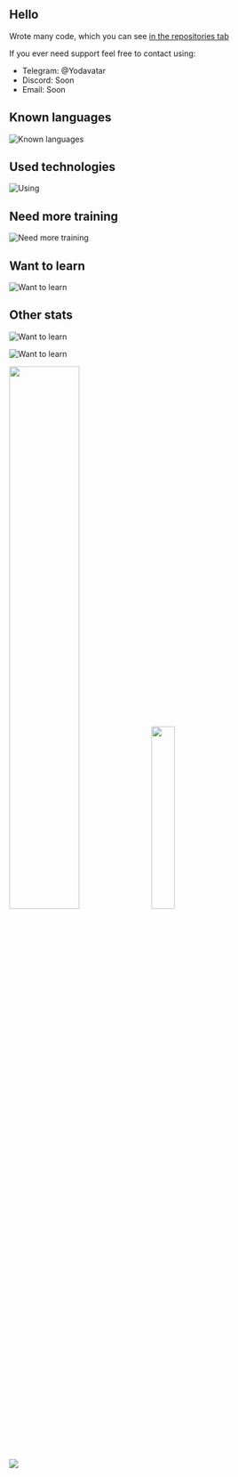 ## Hello

Wrote many code, which you can see [in the repositories tab](https://github.com/Yodavatar?tab=repositories)

If you ever need support feel free to contact using:
- Telegram: @Yodavatar
- Discord: Soon
- Email: Soon

## Known languages

![Known languages](https://skillicons.dev/icons?i=python,cs,ocaml,php,html,css,js&perline=10)


## Used technologies
![Using](https://skillicons.dev/icons?i=rider,vscode,git,github,vim,cloudflare,obsidian&perline=10)<br>


## Need more training
![Need more training](https://skillicons.dev/icons?i=unity,docker,selenium&perline=10)

## Want to learn
![Want to learn](https://skillicons.dev/icons?i=unreal,cpp,blender,bash&perline=10)

## Other stats

![Want to learn](https://github-readme-stats-iota-blue-87.vercel.app/api?username=yodavatar)


![Want to learn](https://github-readme-stats-iota-blue-87.vercel.app/api?username=yodavatar&theme=highcontrast&show_icons=true&count_private=true&custom_title=Yodavatar's%20Stats%20-%20Last%201%20Year'%width="50%">)




<p>
<img src=https://github-readme-stats-iota-blue-87.vercel.app/api?username=yodavatar&theme=highcontrast&show_icons=true&count_private=true&custom_title=Yodavatar's%20Stats%20-%20Last%201%20Year width="50%">
<img src=https://github-readme-stats-iota-blue-87.vercel.app/api?username=yodavatar&theme=tokyonight&langs_count=10&layout=compact width="29%">
</p>
<p>
<img src=https://github-readme-stats-iota-blue-87.vercel.app/api?username=yodavatar&theme=tokyonight&langs_count=20&layout=compact max-width="41%">
</p>

